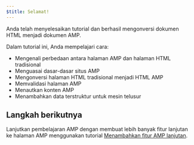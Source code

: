 ```yaml
---
$title: Selamat!
---
```


Anda telah menyelesaikan tutorial dan berhasil mengonversi dokumen HTML menjadi dokumen AMP.

Dalam tutorial ini, Anda mempelajari cara:

- Mengenali perbedaan antara halaman AMP dan halaman HTML tradisional
- Menguasai dasar-dasar situs AMP
- Mengonversi halaman HTML tradisional menjadi HTML AMP
- Memvalidasi halaman AMP
- Menautkan konten AMP
- Menambahkan data terstruktur untuk mesin telusur


## Langkah berikutnya

Lanjutkan pembelajaran AMP dengan membuat lebih banyak fitur lanjutan ke halaman AMP menggunakan tutorial [Menambahkan fitur AMP lanjutan](/id/docs/fundamentals/add_advanced.html).
